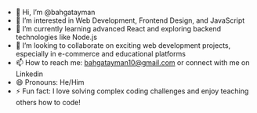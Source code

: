 - 👋 Hi, I’m @bahgatayman
- 👀 I’m interested in Web Development, Frontend Design, and JavaScript
- 🌱 I’m currently learning advanced React and exploring backend technologies like Node.js
- 💞️ I’m looking to collaborate on exciting web development projects, especially in e-commerce and educational platforms
- 📫 How to reach me: bahgatayman10@gmail.com or connect with me on Linkedin
- 😄 Pronouns: He/Him
- ⚡ Fun fact: I love solving complex coding challenges and enjoy teaching others how to code!
